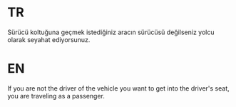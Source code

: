 # TR
Sürücü koltuğuna geçmek istediğiniz aracın sürücüsü değilseniz yolcu olarak seyahat ediyorsunuz.

# EN
If you are not the driver of the vehicle you want to get into the driver's seat, you are traveling as a passenger.
